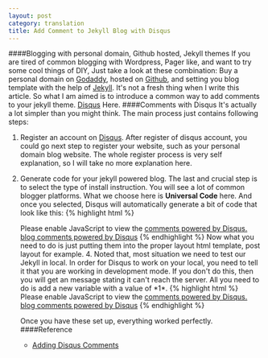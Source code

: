 ```yaml
---
layout: post
category: translation
title: Add Comment to Jekyll Blog with Disqus
---
```


####Blogging with personal domain, Github hosted, Jekyll themes
If you are tired of common blogging with Wordpress, Pager like, and want to try some cool things of DIY, Just take a look at these combination:
Buy a personal domain on [Godaddy](http://godaddy.com), hosted on [Github](http://github.com), and setting you blog template with the help of
[Jekyll](http://jekyllrb.com). It's not a fresh thing when I write this article. So what I am aimed is to introduce a common way to add comments
to your jekyll theme. [Disqus](https://disqus.com) Here.
####Comments with Disqus
 It's actually a lot simpler than you might think. The main process just contains following steps:
 1. Register an account on [Disqus](https://disqus.com/admin/create/). After register of disqus account,
 you could go next step to register your website, such as your personal domain blog website. The whole register process is very self explanation,
 so I will take no more explanation here.
 2. Generate code for your jekyll powered blog. The last and crucial step is to select the type of install instruction. You will see a lot of common
 blogger platforms. What we choose here is **Universal Code** here. And once you selected, Disqus will automatically generate a bit of code that look
 like this:
 {% highlight html %}
    <div id="disqus_thread"></div>
    <script type="text/javascript">
        /* * * CONFIGURATION VARIABLES: EDIT BEFORE PASTING INTO YOUR WEBPAGE * * */
	// required: replace example with your forum shortname
        var disqus_shortname = '<accountname>';

        /* * * DON'T EDIT BELOW THIS LINE * * */
        (function() {
            var dsq = document.createElement('script');
	    dsq.type = 'text/javascript';
	    dsq.async = true;
           dsq.src = 'http://' + disqus_shortname + '.disqus.com/embed.js';
           (document.getElementsByTagName('head')[0]
                || document.getElementsByTagName('body')[0]).appendChild(dsq);
       })();
   </script>
   <noscript>Please enable JavaScript to view the <a href="http://disqus.com/?ref_noscript">
       comments powered by Disqus.</a></noscript>
   <a href="http://disqus.com" class="dsq-brlink">blog comments powered by
       <span class="logo-disqus">Disqus</span></a>
 {% endhighlight %}
 Now what you need to do is just putting them into the proper layout html template, post layout for example.
 4.  Noted that, most situation we need to test our Jekyll in local. In order for Disqus to work on your local, you need to tell it that you are working in
 development mode. If you don't do this, then you will get an message stating it can't reach the server. All you need to do is add a new variable with a value
 of *1*.
 {% highlight html %}
  <script type="text/javascript">
      /* * * CONFIGURATION VARIABLES: EDIT BEFORE PASTING INTO YOUR WEBPAGE * * */
      // required: replace example with your forum shortname
      var disqus_shortname = '<shortname>';
      var disqus_developer = 1; // This turns developer mode on
                                // Make sure you remove this before you push this
                                // to your live site.

      /* * * DON'T EDIT BELOW THIS LINE * * */
      (function() {
       var dsq = document.createElement('script');
       dsq.type = 'text/javascript';
       dsq.async = true;
       dsq.src = 'http://' + disqus_shortname + '.disqus.com/embed.js';
       (document.getElementsByTagName('head')[0]
           || document.getElementsByTagName('body')[0]).appendChild(dsq);
     })();
   </script>
   <noscript>Please enable JavaScript to view the <a href="http://disqus.com/?ref_noscript">
       comments powered by Disqus.</a></noscript>
   <a href="http://disqus.com" class="dsq-brlink">blog comments powered by
   <span class="logo-disqus">Disqus</span></a>
{% endhighlight %}

Once you have these set up, everything worked perfectly.
####Reference
+ [Adding Disqus Comments](http://http://schmidt-happens.com/articles/2011/09/26/adding-disqus-comments.html)


